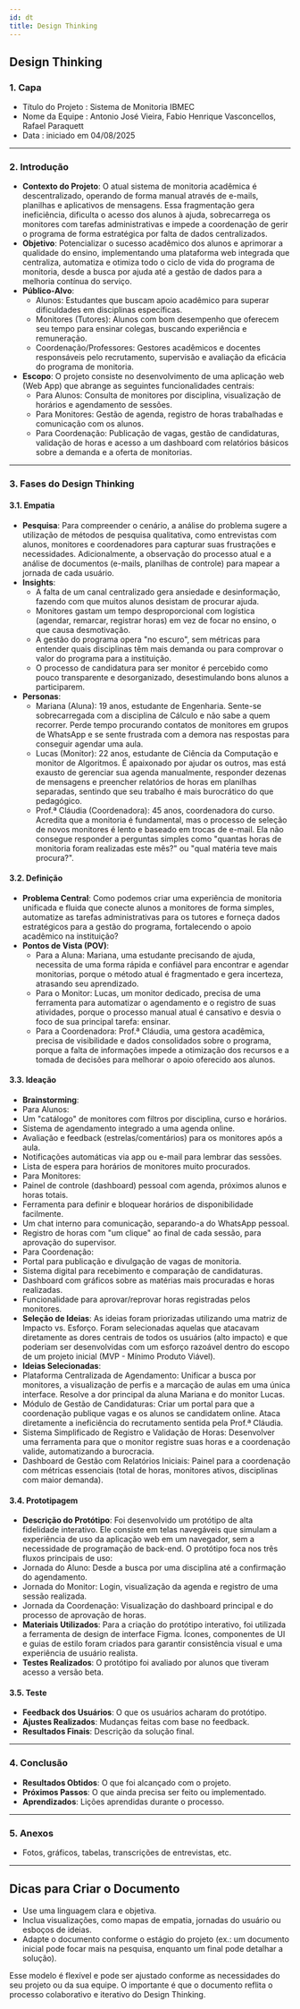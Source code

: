 ```yaml
---
id: dt
title: Design Thinking
---
```


## **Design Thinking**

### **1. Capa**

- Título do Projeto : Sistema de Monitoria IBMEC
- Nome da Equipe : Antonio José Vieira, Fabio Henrique Vasconcellos, Rafael Paraquett
- Data : iniciado em 04/08/2025

---

### **2. Introdução**

- **Contexto do Projeto**: O atual sistema de monitoria acadêmica é descentralizado, operando de forma manual através de e-mails, planilhas e aplicativos de mensagens. Essa fragmentação gera ineficiência, dificulta o acesso dos alunos à ajuda, sobrecarrega os monitores com tarefas administrativas e impede a coordenação de gerir o programa de forma estratégica por falta de dados centralizados.
- **Objetivo**: Potencializar o sucesso acadêmico dos alunos e aprimorar a qualidade do ensino, implementando uma plataforma web integrada que centraliza, automatiza e otimiza todo o ciclo de vida do programa de monitoria, desde a busca por ajuda até a gestão de dados para a melhoria contínua do serviço.
- **Público-Alvo**: 
  - Alunos: Estudantes que buscam apoio acadêmico para superar dificuldades em disciplinas específicas.
  - Monitores (Tutores): Alunos com bom desempenho que oferecem seu tempo para ensinar colegas, buscando experiência e remuneração.
  - Coordenação/Professores: Gestores acadêmicos e docentes responsáveis pelo recrutamento, supervisão e avaliação da eficácia do programa de monitoria.
- **Escopo**: O projeto consiste no desenvolvimento de uma aplicação web (Web App) que abrange as seguintes funcionalidades centrais:
  - Para Alunos: Consulta de monitores por disciplina, visualização de horários e agendamento de sessões.
  - Para Monitores: Gestão de agenda, registro de horas trabalhadas e comunicação com os alunos.
  - Para Coordenação: Publicação de vagas, gestão de candidaturas, validação de horas e acesso a um dashboard com relatórios básicos sobre a demanda e a oferta de monitorias.

---

### **3. Fases do Design Thinking**

#### **3.1. Empatia**

- **Pesquisa**: Para compreender o cenário, a análise do problema sugere a utilização de métodos de pesquisa qualitativa, como entrevistas com alunos, monitores e coordenadores para capturar suas frustrações e necessidades. Adicionalmente, a observação do processo atual e a análise de documentos (e-mails, planilhas de controle) para mapear a jornada de cada usuário.
- **Insights**: 
  - A falta de um canal centralizado gera ansiedade e desinformação, fazendo com que muitos alunos desistam de procurar ajuda.
  - Monitores gastam um tempo desproporcional com logística (agendar, remarcar, registrar horas) em vez de focar no ensino, o que causa desmotivação.
  - A gestão do programa opera "no escuro", sem métricas para entender quais disciplinas têm mais demanda ou para comprovar o valor do programa para a instituição.
  - O processo de candidatura para ser monitor é percebido como pouco transparente e desorganizado, desestimulando bons alunos a participarem.
- **Personas**: 
  - Mariana (Aluna): 19 anos, estudante de Engenharia. Sente-se sobrecarregada com a disciplina de Cálculo e não sabe a quem recorrer. Perde tempo procurando contatos de monitores em grupos de WhatsApp e se sente frustrada com a demora nas respostas para conseguir agendar uma aula.
  - Lucas (Monitor): 22 anos, estudante de Ciência da Computação e monitor de Algoritmos. É apaixonado por ajudar os outros, mas está exausto de gerenciar sua agenda manualmente, responder dezenas de mensagens e preencher relatórios de horas em planilhas separadas, sentindo que seu trabalho é mais burocrático do que pedagógico.
  - Prof.ª Cláudia (Coordenadora): 45 anos, coordenadora do curso. Acredita que a monitoria é fundamental, mas o processo de seleção de novos monitores é lento e baseado em trocas de e-mail. Ela não consegue responder a perguntas simples como "quantas horas de monitoria foram realizadas este mês?" ou "qual matéria teve mais procura?".

#### **3.2. Definição**

- **Problema Central**: Como podemos criar uma experiência de monitoria unificada e fluida que conecte alunos a monitores de forma simples, automatize as tarefas administrativas para os tutores e forneça dados estratégicos para a gestão do programa, fortalecendo o apoio acadêmico na instituição?
- **Pontos de Vista (POV)**: 
  - Para a Aluna: Mariana, uma estudante precisando de ajuda, necessita de uma forma rápida e confiável para encontrar e agendar monitorias, porque o método atual é fragmentado e gera incerteza, atrasando seu aprendizado.
  - Para o Monitor: Lucas, um monitor dedicado, precisa de uma ferramenta para automatizar o agendamento e o registro de suas atividades, porque o processo manual atual é cansativo e desvia o foco de sua principal tarefa: ensinar.
  - Para a Coordenadora: Prof.ª Cláudia, uma gestora acadêmica, precisa de visibilidade e dados consolidados sobre o programa, porque a falta de informações impede a otimização dos recursos e a tomada de decisões para melhorar o apoio oferecido aos alunos.

#### **3.3. Ideação**

- **Brainstorming**: 
- Para Alunos:
 - Um "catálogo" de monitores com filtros por disciplina, curso e horários.
 - Sistema de agendamento integrado a uma agenda online.
 - Avaliação e feedback (estrelas/comentários) para os monitores após a aula.
 - Notificações automáticas via app ou e-mail para lembrar das sessões.
 - Lista de espera para horários de monitores muito procurados.
- Para Monitores:
 - Painel de controle (dashboard) pessoal com agenda, próximos alunos e horas totais.
 - Ferramenta para definir e bloquear horários de disponibilidade facilmente.
 - Um chat interno para comunicação, separando-a do WhatsApp pessoal.
 - Registro de horas com "um clique" ao final de cada sessão, para aprovação do supervisor.
- Para Coordenação:
 - Portal para publicação e divulgação de vagas de monitoria.
 - Sistema digital para recebimento e comparação de candidaturas.
 - Dashboard com gráficos sobre as matérias mais procuradas e horas realizadas.
 - Funcionalidade para aprovar/reprovar horas registradas pelos monitores.
- **Seleção de Ideias**: As ideias foram priorizadas utilizando uma matriz de Impacto vs. Esforço. Foram selecionadas aquelas que atacavam diretamente as dores centrais de todos os usuários (alto impacto) e que poderiam ser desenvolvidas com um esforço razoável dentro do escopo de um projeto inicial (MVP - Mínimo Produto Viável).
- **Ideias Selecionadas**: 
 - Plataforma Centralizada de Agendamento: Unificar a busca por monitores, a visualização de perfis e a marcação de aulas em uma única interface. Resolve a dor principal da aluna Mariana e do monitor Lucas.
 - Módulo de Gestão de Candidaturas: Criar um portal para que a coordenação publique vagas e os alunos se candidatem online. Ataca diretamente a ineficiência do recrutamento sentida pela Prof.ª Cláudia.
 - Sistema Simplificado de Registro e Validação de Horas: Desenvolver uma ferramenta para que o monitor registre suas horas e a coordenação valide, automatizando a burocracia.
 - Dashboard de Gestão com Relatórios Iniciais: Painel para a coordenação com métricas essenciais (total de horas, monitores ativos, disciplinas com maior demanda).

#### **3.4. Prototipagem**

- **Descrição do Protótipo**: Foi desenvolvido um protótipo de alta fidelidade interativo. Ele consiste em telas navegáveis que simulam a experiência de uso da aplicação web em um navegador, sem a necessidade de programação de back-end. O protótipo foca nos três fluxos principais de uso:
 - Jornada do Aluno: Desde a busca por uma disciplina até a confirmação do agendamento.
 - Jornada do Monitor: Login, visualização da agenda e registro de uma sessão realizada.
 - Jornada da Coordenação: Visualização do dashboard principal e do processo de aprovação de horas.
- **Materiais Utilizados**: Para a criação do protótipo interativo, foi utilizada a ferramenta de design de interface Figma. Ícones, componentes de UI e guias de estilo foram criados para garantir consistência visual e uma experiência de usuário realista.
- **Testes Realizados**: O protótipo foi avaliado por alunos que tiveram acesso a versão beta.

#### **3.5. Teste**

- **Feedback dos Usuários**: O que os usuários acharam do protótipo.
- **Ajustes Realizados**: Mudanças feitas com base no feedback.
- **Resultados Finais**: Descrição da solução final.

---

### **4. Conclusão**

- **Resultados Obtidos**: O que foi alcançado com o projeto.
- **Próximos Passos**: O que ainda precisa ser feito ou implementado.
- **Aprendizados**: Lições aprendidas durante o processo.

---

### **5. Anexos**

- Fotos, gráficos, tabelas, transcrições de entrevistas, etc.

---

## **Dicas para Criar o Documento**

- Use uma linguagem clara e objetiva.
- Inclua visualizações, como mapas de empatia, jornadas do usuário ou esboços de ideias.
- Adapte o documento conforme o estágio do projeto (ex.: um documento inicial pode focar mais na pesquisa, enquanto um final pode detalhar a solução).

Esse modelo é flexível e pode ser ajustado conforme as necessidades do seu projeto ou da sua equipe. O importante é que o documento reflita o processo colaborativo e iterativo do Design Thinking.
